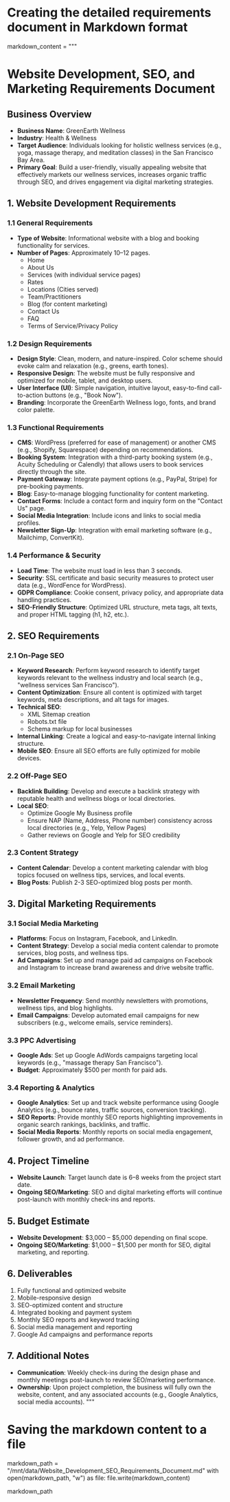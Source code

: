 # Creating the detailed requirements document in Markdown format

markdown_content = """
# Website Development, SEO, and Marketing Requirements Document

## Business Overview
- **Business Name**: GreenEarth Wellness
- **Industry**: Health & Wellness
- **Target Audience**: Individuals looking for holistic wellness services (e.g., yoga, massage therapy, and meditation classes) in the San Francisco Bay Area.
- **Primary Goal**: Build a user-friendly, visually appealing website that effectively markets our wellness services, increases organic traffic through SEO, and drives engagement via digital marketing strategies.

## 1. Website Development Requirements

### 1.1 General Requirements
- **Type of Website**: Informational website with a blog and booking functionality for services.
- **Number of Pages**: Approximately 10–12 pages.
  - Home
  - About Us
  - Services (with individual service pages)
  - Rates
  - Locations (Cities served)
  - Team/Practitioners
  - Blog (for content marketing)
  - Contact Us
  - FAQ
  - Terms of Service/Privacy Policy

### 1.2 Design Requirements
- **Design Style**: Clean, modern, and nature-inspired. Color scheme should evoke calm and relaxation (e.g., greens, earth tones).
- **Responsive Design**: The website must be fully responsive and optimized for mobile, tablet, and desktop users.
- **User Interface (UI)**: Simple navigation, intuitive layout, easy-to-find call-to-action buttons (e.g., "Book Now").
- **Branding**: Incorporate the GreenEarth Wellness logo, fonts, and brand color palette.

### 1.3 Functional Requirements
- **CMS**: WordPress (preferred for ease of management) or another CMS (e.g., Shopify, Squarespace) depending on recommendations.
- **Booking System**: Integration with a third-party booking system (e.g., Acuity Scheduling or Calendly) that allows users to book services directly through the site.
- **Payment Gateway**: Integrate payment options (e.g., PayPal, Stripe) for pre-booking payments.
- **Blog**: Easy-to-manage blogging functionality for content marketing.
- **Contact Forms**: Include a contact form and inquiry form on the "Contact Us" page.
- **Social Media Integration**: Include icons and links to social media profiles.
- **Newsletter Sign-Up**: Integration with email marketing software (e.g., Mailchimp, ConvertKit).

### 1.4 Performance & Security
- **Load Time**: The website must load in less than 3 seconds.
- **Security**: SSL certificate and basic security measures to protect user data (e.g., WordFence for WordPress).
- **GDPR Compliance**: Cookie consent, privacy policy, and appropriate data handling practices.
- **SEO-Friendly Structure**: Optimized URL structure, meta tags, alt texts, and proper HTML tagging (h1, h2, etc.).

## 2. SEO Requirements

### 2.1 On-Page SEO
- **Keyword Research**: Perform keyword research to identify target keywords relevant to the wellness industry and local search (e.g., "wellness services San Francisco").
- **Content Optimization**: Ensure all content is optimized with target keywords, meta descriptions, and alt tags for images.
- **Technical SEO**: 
  - XML Sitemap creation
  - Robots.txt file
  - Schema markup for local businesses
- **Internal Linking**: Create a logical and easy-to-navigate internal linking structure.
- **Mobile SEO**: Ensure all SEO efforts are fully optimized for mobile devices.

### 2.2 Off-Page SEO
- **Backlink Building**: Develop and execute a backlink strategy with reputable health and wellness blogs or local directories.
- **Local SEO**: 
  - Optimize Google My Business profile
  - Ensure NAP (Name, Address, Phone number) consistency across local directories (e.g., Yelp, Yellow Pages)
  - Gather reviews on Google and Yelp for SEO credibility

### 2.3 Content Strategy
- **Content Calendar**: Develop a content marketing calendar with blog topics focused on wellness tips, services, and local events.
- **Blog Posts**: Publish 2-3 SEO-optimized blog posts per month.

## 3. Digital Marketing Requirements

### 3.1 Social Media Marketing
- **Platforms**: Focus on Instagram, Facebook, and LinkedIn.
- **Content Strategy**: Develop a social media content calendar to promote services, blog posts, and wellness tips.
- **Ad Campaigns**: Set up and manage paid ad campaigns on Facebook and Instagram to increase brand awareness and drive website traffic.

### 3.2 Email Marketing
- **Newsletter Frequency**: Send monthly newsletters with promotions, wellness tips, and blog highlights.
- **Email Campaigns**: Develop automated email campaigns for new subscribers (e.g., welcome emails, service reminders).

### 3.3 PPC Advertising
- **Google Ads**: Set up Google AdWords campaigns targeting local keywords (e.g., "massage therapy San Francisco").
- **Budget**: Approximately $500 per month for paid ads.

### 3.4 Reporting & Analytics
- **Google Analytics**: Set up and track website performance using Google Analytics (e.g., bounce rates, traffic sources, conversion tracking).
- **SEO Reports**: Provide monthly SEO reports highlighting improvements in organic search rankings, backlinks, and traffic.
- **Social Media Reports**: Monthly reports on social media engagement, follower growth, and ad performance.

## 4. Project Timeline
- **Website Launch**: Target launch date is 6–8 weeks from the project start date.
- **Ongoing SEO/Marketing**: SEO and digital marketing efforts will continue post-launch with monthly check-ins and reports.

## 5. Budget Estimate
- **Website Development**: $3,000 – $5,000 depending on final scope.
- **Ongoing SEO/Marketing**: $1,000 – $1,500 per month for SEO, digital marketing, and reporting.

## 6. Deliverables
1. Fully functional and optimized website
2. Mobile-responsive design
3. SEO-optimized content and structure
4. Integrated booking and payment system
5. Monthly SEO reports and keyword tracking
6. Social media management and reporting
7. Google Ad campaigns and performance reports

## 7. Additional Notes
- **Communication**: Weekly check-ins during the design phase and monthly meetings post-launch to review SEO/marketing performance.
- **Ownership**: Upon project completion, the business will fully own the website, content, and any associated accounts (e.g., Google Analytics, social media accounts).
"""

# Saving the markdown content to a file
markdown_path = "/mnt/data/Website_Development_SEO_Requirements_Document.md"
with open(markdown_path, "w") as file:
    file.write(markdown_content)

markdown_path

